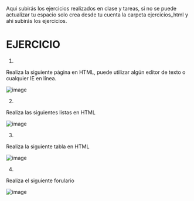 Aqui subirás los ejercicios realizados en clase y tareas, si no se puede actualizar tu espacio solo crea desde tu cuenta la carpeta ejercicios_html y ahi subirás los ejercicios.

# EJERCICIO

1.
Realiza la siguiente página en HTML, puede utilizar algún editor de texto o cualquier IE en línea.

![image](https://user-images.githubusercontent.com/91554777/163911763-4fcbf1b7-6891-483f-b56a-7e029690afd8.png)

2.

Realiza las siguientes listas en HTML

![image](https://user-images.githubusercontent.com/91554777/163913971-acc6c07b-ba30-4c0f-b5e4-53ce05b2ac93.png)

3.
Realiza la siguiente tabla en HTML

![image](https://user-images.githubusercontent.com/91554777/163912405-f3d6f53c-9ee1-40f5-9234-0a48dc6435e6.png)

4.
Realiza el siguiente forulario

![image](https://user-images.githubusercontent.com/91554777/164133325-87940c74-0ebe-4299-8044-a01c41f76eff.png)

